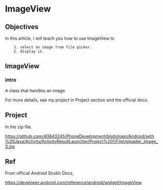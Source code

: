 # ImageView
## Objectives
In this article, I will teach you how to use ImageView to
        
        1. select an image from file picker.
        2. display it.

## ImageView
### intro
A class that handles an image.

For more details, see my project in Project section and the official docs.

## Project
In the zip file.

https://github.com/40843245/PhoneDevelopment/blob/main/Android/with%20Java/Activity/ActivityResultLauncher/Project%201/FileUploader_Image_3.zip

## Ref
From official Android Studio Docs,

https://developer.android.com/reference/android/widget/ImageView
